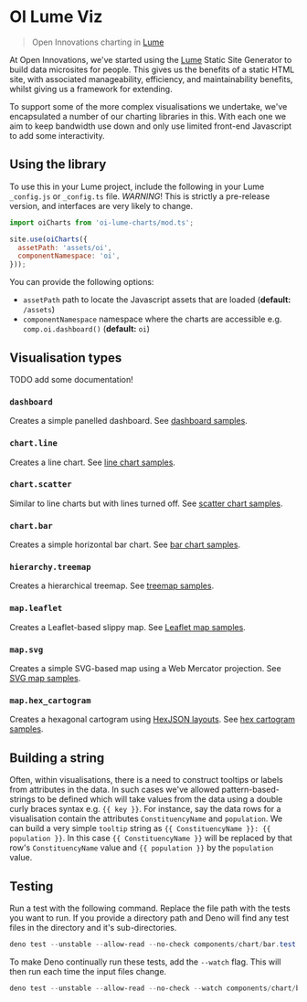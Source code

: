 # OI Lume Viz

> Open Innovations charting in [Lume](https://lume.land)

At Open Innovations, we've started using the [Lume](https://lume.land) Static Site Generator to build
data microsites for people. This gives us the benefits of a static HTML site, with associated manageability,
efficiency, and maintainability benefits, whilst giving us a framework for extending.

To support some of the more complex visualisations we undertake, we've encapsulated a number of our charting libraries in this. With each one we aim to keep bandwidth use down and only use limited front-end Javascript to add some interactivity.

## Using the library

To use this in your Lume project, include the following in your Lume `_config.js` or `_config.ts` file.
*WARNING*! This is strictly a pre-release version, and interfaces are very likely to change.

```js
import oiCharts from 'oi-lume-charts/mod.ts';

site.use(oiCharts({
  assetPath: 'assets/oi',
  componentNamespace: 'oi',
}));
```

You can provide the following options:

* `assetPath` path to locate the Javascript assets that are loaded (**default:** `/assets`)
* `componentNamespace` namespace where the charts are accessible e.g. `comp.oi.dashboard()` (**default:** `oi`)

## Visualisation types

TODO add some documentation!

### `dashboard`

Creates a simple panelled dashboard. See [dashboard samples](/samples/dashboard).

### `chart.line`

Creates a line chart. See [line chart samples](/samples/chart/line).

### `chart.scatter`

Similar to line charts but with lines turned off. See [scatter chart samples](/samples/chart/scatter).

### `chart.bar`

Creates a simple horizontal bar chart. See [bar chart samples](/samples/chart/bar).

### `hierarchy.treemap`

Creates a hierarchical treemap. See [treemap samples](/samples/hierarchy/treemap).

### `map.leaflet`

Creates a Leaflet-based slippy map. See [Leaflet map samples](/samples/map/leaflet).

### `map.svg`

Creates a simple SVG-based map using a Web Mercator projection. See [SVG map samples](/samples/map/svg).

### `map.hex_cartogram`

Creates a hexagonal cartogram using [HexJSON layouts](https://open-innovations.org/projects/hexmaps/hexjson). See [hex cartogram samples](/samples/map/hex-cartogram).


## <a name="string-building"></a> Building a string

Often, within visualisations, there is a need to construct tooltips or labels from attributes in the data. In such cases we've allowed pattern-based-strings to be defined which will take values from the data using a double curly braces syntax e.g. `{{ key }}`. For instance, say the data rows for a visualisation contain the attributes `ConstituencyName` and `population`. We can build a very simple `tooltip` string as `{{ ConstituencyName }}: {{ population }}`. In this case `{{ ConstituencyName }}` will be replaced by that row's `ConstituencyName` value and `{{ population }}` by the `population` value. 

## Testing

Run a test with the following command. Replace the file path with the tests you want to run.
If you provide a directory path and Deno will find any test files in the directory and it's sub-directories.

```powershell
deno test --unstable --allow-read --no-check components/chart/bar.test.ts
```

To make Deno continually run these tests, add the `--watch` flag. This will then run each time the input files change.

```powershell
deno test --unstable --allow-read --no-check --watch components/chart/bar.test.ts
```

